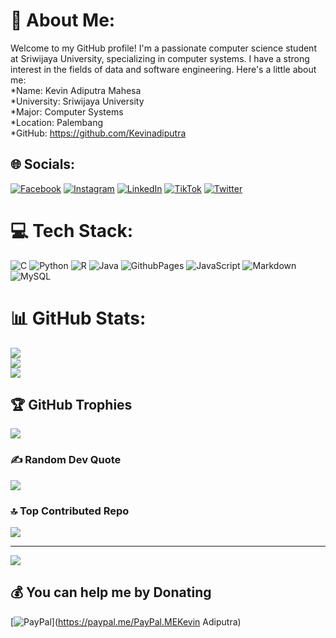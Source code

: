 # 💫 About Me:
Welcome to my GitHub profile! I'm a passionate computer science student at Sriwijaya University, specializing in computer systems. I have a strong interest in the fields of data and software engineering. Here's a little about me:<br>*Name: Kevin Adiputra Mahesa<br>*University: Sriwijaya University<br>*Major: Computer Systems<br>*Location: Palembang<br>*GitHub: https://github.com/Kevinadiputra


## 🌐 Socials:
[![Facebook](https://img.shields.io/badge/Facebook-%231877F2.svg?logo=Facebook&logoColor=white)](https://facebook.com/KevinAdiputra) [![Instagram](https://img.shields.io/badge/Instagram-%23E4405F.svg?logo=Instagram&logoColor=white)](https://instagram.com/@kevinadiputra66) [![LinkedIn](https://img.shields.io/badge/LinkedIn-%230077B5.svg?logo=linkedin&logoColor=white)](https://linkedin.com/in/KevinAdiputra) [![TikTok](https://img.shields.io/badge/TikTok-%23000000.svg?logo=TikTok&logoColor=white)](https://tiktok.com/@kevinadiputra275) [![Twitter](https://img.shields.io/badge/Twitter-%231DA1F2.svg?logo=Twitter&logoColor=white)](https://twitter.com/Kevintrahesa) 

# 💻 Tech Stack:
![C](https://img.shields.io/badge/c-%2300599C.svg?style=for-the-badge&logo=c&logoColor=white) ![Python](https://img.shields.io/badge/python-3670A0?style=for-the-badge&logo=python&logoColor=ffdd54) ![R](https://img.shields.io/badge/r-%23276DC3.svg?style=for-the-badge&logo=r&logoColor=white) ![Java](https://img.shields.io/badge/java-%23ED8B00.svg?style=for-the-badge&logo=openjdk&logoColor=white) ![GithubPages](https://img.shields.io/badge/github%20pages-121013?style=for-the-badge&logo=github&logoColor=white) ![JavaScript](https://img.shields.io/badge/javascript-%23323330.svg?style=for-the-badge&logo=javascript&logoColor=%23F7DF1E) ![Markdown](https://img.shields.io/badge/markdown-%23000000.svg?style=for-the-badge&logo=markdown&logoColor=white) ![MySQL](https://img.shields.io/badge/mysql-%2300000f.svg?style=for-the-badge&logo=mysql&logoColor=white)
# 📊 GitHub Stats:
![](https://github-readme-stats.vercel.app/api?username=Kevinadiputra&theme=radical&hide_border=false&include_all_commits=true&count_private=false)<br/>
![](https://github-readme-streak-stats.herokuapp.com/?user=Kevinadiputra&theme=radical&hide_border=false)<br/>
![](https://github-readme-stats.vercel.app/api/top-langs/?username=Kevinadiputra&theme=radical&hide_border=false&include_all_commits=true&count_private=false&layout=compact)

## 🏆 GitHub Trophies
![](https://github-profile-trophy.vercel.app/?username=Kevinadiputra&theme=radical&no-frame=false&no-bg=false&margin-w=4)

### ✍️ Random Dev Quote
![](https://quotes-github-readme.vercel.app/api?type=horizontal&theme=radical)

### 🔝 Top Contributed Repo
![](https://github-contributor-stats.vercel.app/api?username=Kevinadiputra&limit=5&theme=dark&combine_all_yearly_contributions=true)

---
[![](https://visitcount.itsvg.in/api?id=Kevinadiputra&icon=0&color=4)](https://visitcount.itsvg.in)

  ## 💰 You can help me by Donating
  [![PayPal](https://img.shields.io/badge/PayPal-00457C?style=for-the-badge&logo=paypal&logoColor=white)](https://paypal.me/PayPal.MEKevin Adiputra) 

  
<!-- Proudly created with GPRM ( https://gprm.itsvg.in ) -->
